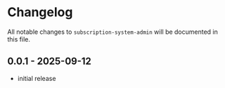 # Changelog

All notable changes to `subscription-system-admin` will be documented in this file.

## 0.0.1 - 2025-09-12

- initial release
